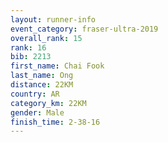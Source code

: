 ```yaml
---
layout: runner-info 
event_category: fraser-ultra-2019 
overall_rank: 15
rank: 16
bib: 2213
first_name: Chai Fook
last_name: Ong
distance: 22KM
country: AR
category_km: 22KM
gender: Male
finish_time: 2-38-16
---
```

